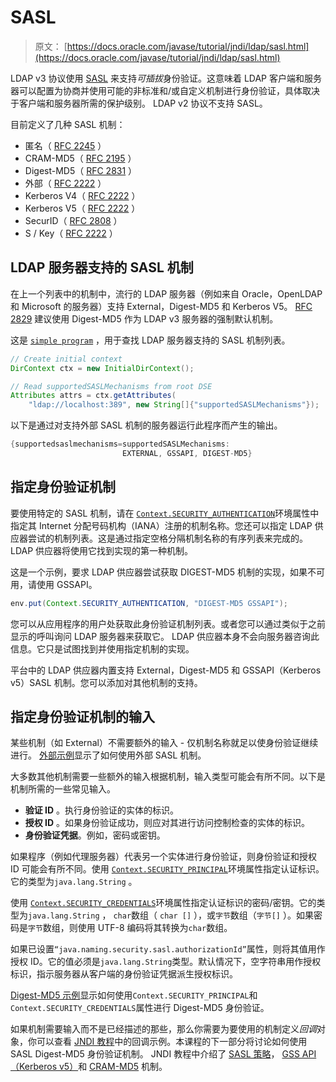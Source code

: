 # SASL

> 原文： [https://docs.oracle.com/javase/tutorial/jndi/ldap/sasl.html](https://docs.oracle.com/javase/tutorial/jndi/ldap/sasl.html)

LDAP v3 协议使用 [SASL](http://www.ietf.org/rfc/rfc2222.txt) 来支持*可插拔*身份验证。这意味着 LDAP 客户端和服务器可以配置为协商并使用可能的非标准和/或自定义机制进行身份验证，具体取决于客户端和服务器所需的保护级别。 LDAP v2 协议不支持 SASL。

目前定义了几种 SASL 机制：

*   匿名（ [RFC 2245](http://www.ietf.org/rfc/rfc2245.txt) ）
*   CRAM-MD5（ [RFC 2195](http://www.ietf.org/rfc/rfc2195.txt) ）
*   Digest-MD5（ [RFC 2831](http://www.ietf.org/rfc/rfc2831.txt) ）
*   外部（ [RFC 2222](http://www.ietf.org/rfc/rfc2830.txt) ）
*   Kerberos V4（ [RFC 2222](http://www.ietf.org/rfc/rfc2830.txt) ）
*   Kerberos V5（ [RFC 2222](http://www.ietf.org/rfc/rfc2830.txt) ）
*   SecurID（ [RFC 2808](http://www.ietf.org/rfc/rfc2808.txt) ）
*   S / Key（ [RFC 2222](http://www.ietf.org/rfc/rfc2830.txt) ）

## LDAP 服务器支持的 SASL 机制

在上一个列表中的机制中，流行的 LDAP 服务器（例如来自 Oracle，OpenLDAP 和 Microsoft 的服务器）支持 External，Digest-MD5 和 Kerberos V5。 [RFC 2829](http://www.ietf.org/rfc/rfc2829.txt) 建议使用 Digest-MD5 作为 LDAP v3 服务器的强制默认机制。

这是 [`simple program`](examples/ServerSasl.java) ，用于查找 LDAP 服务器支持的 SASL 机制列表。

```java
// Create initial context
DirContext ctx = new InitialDirContext();

// Read supportedSASLMechanisms from root DSE
Attributes attrs = ctx.getAttributes(
    "ldap://localhost:389", new String[]{"supportedSASLMechanisms"});

```

以下是通过对支持外部 SASL 机制的服务器运行此程序而产生的输出。

```java
{supportedsaslmechanisms=supportedSASLMechanisms: 
                         EXTERNAL, GSSAPI, DIGEST-MD5}

```

## 指定身份验证机制

要使用特定的 SASL 机制，请在 [`Context.SECURITY_AUTHENTICATION`](https://docs.oracle.com/javase/8/docs/api/javax/naming/Context.html#SECURITY_AUTHENTICATION)环境属性中指定其 Internet 分配号码机构（IANA）注册的机制名称。您还可以指定 LDAP 供应器尝试的机制列表。这是通过指定空格分隔机制名称的有序列表来完成的。 LDAP 供应器将使用它找到实现的第一种机制。

这是一个示例，要求 LDAP 供应器尝试获取 DIGEST-MD5 机制的实现，如果不可用，请使用 GSSAPI。

```java
env.put(Context.SECURITY_AUTHENTICATION, "DIGEST-MD5 GSSAPI");

```

您可以从应用程序的用户处获取此身份验证机制列表。或者您可以通过类似于之前显示的呼叫询问 LDAP 服务器来获取它。 LDAP 供应器本身不会向服务器咨询此信息。它只是试图找到并使用指定机制的实现。

平台中的 LDAP 供应器内置支持 External，Digest-MD5 和 GSSAPI（Kerberos v5）SASL 机制。您可以添加对其他机制的支持。

## 指定身份验证机制的输入

某些机制（如 External）不需要额外的输入 - 仅机制名称就足以使身份验证继续进行。 [外部示例](ssl.html#EXTERNAL)显示了如何使用外部 SASL 机制。

大多数其他机制需要一些额外的输入根据机制，输入类型可能会有所不同。以下是机制所需的一些常见输入。

*   **验证 ID** 。执行身份验证的实体的标识。
*   **授权 ID** 。如果身份验证成功，则应对其进行访问控制检查的实体的标识。
*   **身份验证凭据**。例如，密码或密钥。

如果程序（例如代理服务器）代表另一个实体进行身份验证，则身份验证和授权 ID 可能会有所不同。使用 [`Context.SECURITY_PRINCIPAL`](https://docs.oracle.com/javase/8/docs/api/javax/naming/Context.html#SECURITY_PRINCIPAL)环境属性指定认证标识。它的类型为`java.lang.String` 。

使用 [`Context.SECURITY_CREDENTIALS`](https://docs.oracle.com/javase/8/docs/api/javax/naming/Context.html#SECURITY_CREDENTIALS)环境属性指定认证标识的密码/密钥。它的类型为`java.lang.String` ， `char`数组（ `char []` ），或`字节`数组（`字节[]` ）。如果密码是`字节`数组，则使用 UTF-8 编码将其转换为`char`数组。

如果已设置`“java.naming.security.sasl.authorizationId”`属性，则将其值用作授权 ID。它的值必须是`java.lang.String`类型。默认情况下，空字符串用作授权标识，指示服务器从客户端的身份验证凭据派生授权标识。

[Digest-MD5 示例](digest.html)显示如何使用`Context.SECURITY_PRINCIPAL`和`Context.SECURITY_CREDENTIALS`属性进行 Digest-MD5 身份验证。

如果机制需要输入而不是已经描述的那些，那么你需要为要使用的机制定义*回调*对象，你可以查看 [JNDI 教程](https://docs.oracle.com/javase/jndi/tutorial/ldap/security/callback.html)中的回调示例。本课程的下一部分将讨论如何使用 SASL Digest-MD5 身份验证机制。 JNDI 教程中介绍了 [SASL 策略](https://docs.oracle.com/javase/jndi/tutorial/ldap/security/sasl.html)， [GSS API（Kerberos v5）](https://docs.oracle.com/javase/jndi/tutorial/ldap/security/gssapi.html)和 [CRAM-MD5](https://docs.oracle.com/javase/jndi/tutorial/ldap/security/crammd5.html) 机制。